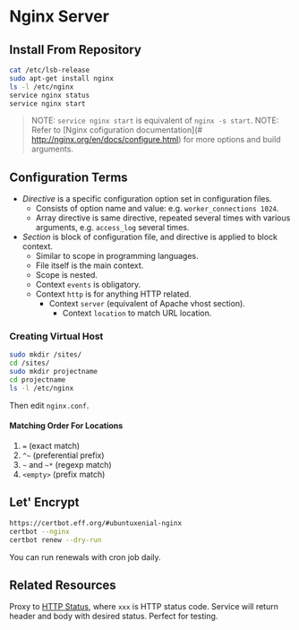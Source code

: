 # Nginx Server

## Install From Repository

```sh
cat /etc/lsb-release
sudo apt-get install nginx
ls -l /etc/nginx
service nginx status
service nginx start
```

> NOTE: `service nginx start` is equivalent of `nginx -s start`.
> NOTE: Refer to [Nginx cofiguration documentation](# http://nginx.org/en/docs/configure.html) for more options and build arguments.

## Configuration Terms

- *Directive* is a specific configuration option set in configuration files.
  - Consists of option name and value: e.g. `worker_connections 1024`.
  - Array directive is same directive, repeated several times with various arguments, e.g. `access_log` several times.
- *Section* is block of configuration file, and directive is applied to block context.
  - Similar to scope in programming languages.
  - File itself is the main context.
  - Scope is nested.
  - Context `events` is obligatory.
  - Context `http` is for anything HTTP related.
    - Context `server` (equivalent of Apache vhost section).
      - Context `location` to match URL location.

### Creating Virtual Host

```sh
sudo mkdir /sites/
cd /sites/
sudo mkdir projectname
cd projectname
ls -l /etc/nginx
```

Then edit `nginx.conf`.

#### Matching Order For Locations

1. `=` (exact match)
2. `^~` (preferential prefix)
3. `~` and `~*` (regexp match)
4. `<empty>` (prefix match)

## Let' Encrypt

```sh
https://certbot.eff.org/#ubuntuxenial-nginx
certbot --nginx
certbot renew --dry-run
```

You can run renewals with cron job daily.

## Related Resources

Proxy to [HTTP Status](http://httpstat.us/xxx), where `xxx` is HTTP status code. Service will return header and body with desired status. Perfect for testing.
